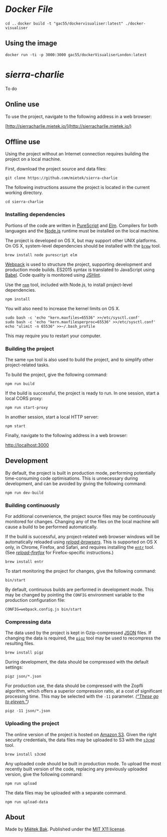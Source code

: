 _Docker File_
================

`cd ..`
`docker build -t "gac55/dockervisualiser:latest" ./docker-visualiser`

## Using the image
`docker run -ti -p 3000:3000 gac55/dockerVisualiserLondon:latest`

_sierra-charlie_
================

To do

Online use
----------

To use the project, navigate to the following address in a web browser:

[http://sierracharlie.mietek.io/](http://sierracharlie.mietek.io/)


Offline use
-----------

Using the project without an Internet connection requires building the project on a local machine.

First, download the project source and data files:

```
git clone https://github.com/mietek/sierra-charlie
```

The following instructions assume the project is located in the current working directory.

```
cd sierra-charlie
```


### Installing dependencies

Portions of the code are written in [PureScript](http://www.purescript.org/) and [Elm](http://elm-lang.org/).  Compilers for both languages and the [Node.js](https://nodejs.org/) runtime must be installed on the local machine.

The project is developed on OS X, but may support other UNIX platforms.  On OS X, system-level dependencies should be installed with the [`brew`](http://brew.sh/) tool. 

```
brew install node purescript elm
```

[Webpack](https://webpack.github.io/) is used to structure the project, supporting development and production mode builds.  ES2015 syntax is translated to JavaScript using [Babel](http://babeljs.io/).  Code quality is monitored using [JSHint](http://jshint.com/).

Use the [`npm`](https://www.npmjs.com/) tool, included with Node.js, to install project-level dependencies.

```
npm install
```
You will also need to increase the kernel limits on OS X. 

```
sudo bash -c 'echo "kern.maxfiles=65536" >>/etc/sysctl.conf'
sudo bash -c 'echo "kern.maxfilesperproc=65536" >>/etc/sysctl.conf'
echo "ulimit -n 65536" >>~/.bash_profile
```

This may require you to restart your computer.


### Building the project

The same `npm` tool is also used to build the project, and to simplify other project-related tasks.

To build the project, give the following command:

```
npm run build
```

If the build is successful, the project is ready to run.  In one session, start a local CORS proxy:

```
npm run start-proxy
```

In another session, start a local HTTP server:

```
npm start
```

Finally, navigate to the following address in a web browser:

[http://localhost:3000](http://localhost:3000)


Development
-----------

By default, the project is built in production mode, performing potentially time-consuming code optimisations.  This is unnecessary during development, and can be avoided by giving the following command:

```
npm run dev-build
```


### Building continuously

For additional convenience, the project source files may be continuously monitored for changes.  Changing any of the files on the local machine will cause a build to be performed automatically.

If the build is successful, any project-related web browser windows will be automatically reloaded using [_reload-browsers_](https://github.com/mietek/reload-browsers).  This is supported on OS X only, in Chrome, Firefox, and Safari, and requires installing the [`entr`](http://entrproject.org/) tool.  (See [_reload-firefox_](https://github.com/mietek/reload-firefox) for Firefox-specific instructions.)

```
brew install entr
```

To start monitoring the project for changes, give the following command:

```
bin/start
```

By default, continuous builds are performed in development mode.  This may be changed by pointing the `CONFIG` environment variable to the production configuration file:

```
CONFIG=webpack.config.js bin/start
```


### Compressing data

The data used by the project is kept in Gzip-compressed [JSON](http://json.org/) files.  If changing the data is required, the [`pigz`](http://zlib.net/pigz/) tool may be used to recompress the resulting files.

```
brew install pigz
```

During development, the data should be compressed with the default settings:

```
pigz json/*.json
```

For production use, the data should be compressed with the Zopfli algorithm, which offers a superior compression ratio, at a cost of significant processing time.  This may be selected with the `-11` parameter.  _([“These go to eleven.”](https://youtube.com/watch?v=4xgx4k83zzc))_

```
pigz -11 json/*.json
```


### Uploading the project

The online version of the project is hosted on [Amazon S3](https://aws.amazon.com/s3/).  Given the right security credentials, the data files may be uploaded to S3 with the [`s3cmd`](http://s3tools.org/s3cmd/) tool.

```
brew install s3cmd
```

Any uploaded code should be built in production mode.  To upload the most recently built version of the code, replacing any previously uploaded version, give the following command:

```
npm run upload
```

The data files may be uploaded with a separate command.

```
npm run upload-data
```


About
-----

Made by [Miëtek Bak](https://mietek.io/).  Published under the [MIT X11 license](LICENSE.md).
